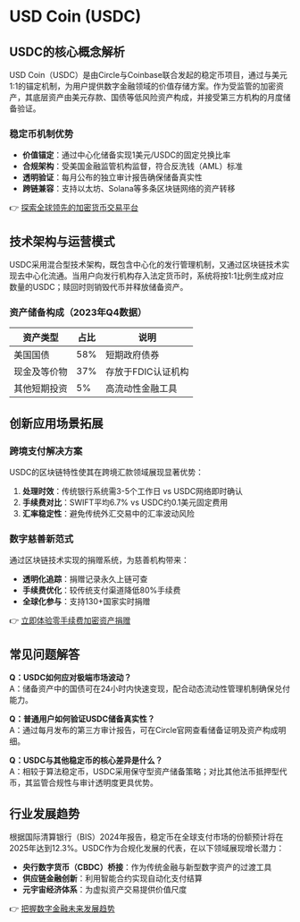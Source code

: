 # USD Coin (USDC)

## USDC的核心概念解析

USD Coin（USDC）是由Circle与Coinbase联合发起的稳定币项目，通过与美元1:1的锚定机制，为用户提供数字金融领域的价值存储方案。作为受监管的加密资产，其底层资产由美元存款、国债等低风险资产构成，并接受第三方机构的月度储备验证。

### 稳定币机制优势
- **价值锚定**：通过中心化储备实现1美元/USDC的固定兑换比率
- **合规架构**：受美国金融监管机构监督，符合反洗钱（AML）标准
- **透明验证**：每月公布的独立审计报告确保储备真实性
- **跨链兼容**：支持以太坊、Solana等多条区块链网络的资产转移

👉 [探索全球领先的加密货币交易平台](https://bit.ly/okx_welcome)

## 技术架构与运营模式

USDC采用混合型技术架构，既包含中心化的发行管理机制，又通过区块链技术实现去中心化流通。当用户向发行机构存入法定货币时，系统将按1:1比例生成对应数量的USDC；赎回时则销毁代币并释放储备资产。

### 资产储备构成（2023年Q4数据）
| 资产类型       | 占比   | 说明                     |
|----------------|--------|--------------------------|
| 美国国债       | 58%    | 短期政府债券             |
| 现金及等价物   | 37%    | 存放于FDIC认证机构       |
| 其他短期投资   | 5%     | 高流动性金融工具         |

## 创新应用场景拓展

### 跨境支付解决方案
USDC的区块链特性使其在跨境汇款领域展现显著优势：
1. **处理时效**：传统银行系统需3-5个工作日 vs USDC网络即时确认
2. **手续费对比**：SWIFT平均6.7% vs USDC约0.1美元固定费用
3. **汇率稳定性**：避免传统外汇交易中的汇率波动风险

### 数字慈善新范式
通过区块链技术实现的捐赠系统，为慈善机构带来：
- **透明化追踪**：捐赠记录永久上链可查
- **手续费优化**：较传统支付渠道降低80%手续费
- **全球化参与**：支持130+国家实时捐赠

👉 [立即体验零手续费加密资产捐赠](https://bit.ly/okx_welcome)

## 常见问题解答

**Q：USDC如何应对极端市场波动？**  
A：储备资产中的国债可在24小时内快速变现，配合动态流动性管理机制确保兑付能力。

**Q：普通用户如何验证USDC储备真实性？**  
A：通过每月发布的第三方审计报告，可在Circle官网查看储备证明及资产构成明细。

**Q：USDC与其他稳定币的核心差异是什么？**  
A：相较于算法稳定币，USDC采用保守型资产储备策略；对比其他法币抵押型代币，其监管合规性与审计透明度更具优势。

## 行业发展趋势

根据国际清算银行（BIS）2024年报告，稳定币在全球支付市场的份额预计将在2025年达到12.3%。USDC作为合规化发展的代表，在以下领域展现增长潜力：
- **央行数字货币（CBDC）桥接**：作为传统金融与新型数字资产的过渡工具
- **供应链金融创新**：利用智能合约实现自动化支付结算
- **元宇宙经济体系**：为虚拟资产交易提供价值尺度

👉 [把握数字金融未来发展趋势](https://bit.ly/okx_welcome)